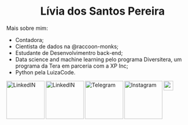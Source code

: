 <h1 align="center" > Lívia dos Santos Pereira </h1>


Mais sobre mim:
- Contadora;
- Cientista de dados na @raccoon-monks;
- Estudante de Desenvolvimentro back-end;
- Data science and machine learning pelo programa Diversitera, um programa da Tera em parceria com a XP Inc;
- Python pela LuizaCode.

<img src="https://media.giphy.com/media/hvRJCLFzcasrR4ia7z/giphy.gif" width="25px">

<a href="https://www.linkedin.com/in/liviaspereira/">
  <img align="left" alt="LinkedIN" width="100px" src="https://img.shields.io/badge/LinkedIn-0077B5?style=for-the-badge&logo=linkedin&logoColor=white" /> 
</a>


  <a href="https://wa.me/qr/DU35CFRL4X72O1">
  <img align="left" alt="LinkedIN" width="100px" src="https://img.shields.io/badge/WhatsApp-25D366?style=for-the-badge&logo=whatsapp&logoColor=white" /> 


<a href="https://t.me/Liviaspereira">
  <img align="left" alt="Telegram" width="100px" src=" 	https://img.shields.io/badge/Telegram-2CA5E0?style=for-the-badge&logo=telegram&logoColor=white" />

<a href="https://www.instagram.com/livia.sanpereira/">
  <img align="left" alt="Instagram" width="100px" src=" 	https://img.shields.io/badge/Instagram-E4405F?style=for-the-badge&logo=instagram&logoColor=white" />
</a> 













